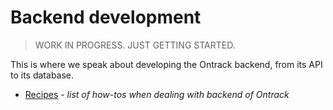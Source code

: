 # Backend development

> WORK IN PROGRESS. JUST GETTING STARTED.

This is where we speak about developing the Ontrack backend, from its API to its database.

* [Recipes](recipes/README.md) - _list of how-tos when dealing with backend of Ontrack_
